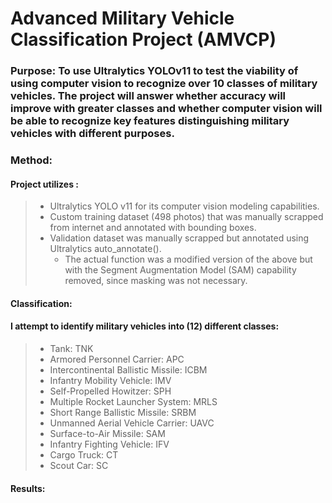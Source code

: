 # Advanced Military Vehicle Classification Project (AMVCP) 

### Purpose: To use Ultralytics YOLOv11 to test the viability of using computer vision to recognize over 10 classes of military vehicles.  The project will answer whether accuracy will improve with greater classes and whether computer vision will be able to recognize key features distinguishing military vehicles with different purposes.

### Method: 
#### Project utilizes :
> - Ultralytics YOLO v11 for its computer vision modeling capabilities.
> - Custom training dataset (498 photos) that was manually scrapped from internet and annotated with bounding boxes.
> - Validation dataset was manually scrapped but annotated using Ultralytics auto_annotate().
>   - The actual function was a modified version of the above but with the Segment Augmentation Model (SAM) capability removed, since masking was not necessary.

#### Classification:
#### I attempt to identify military vehicles into (12) different classes:
> - Tank: TNK
> - Armored Personnel Carrier: APC
> - Intercontinental Ballistic Missile: ICBM
> - Infantry Mobility Vehicle: IMV
> - Self-Propelled Howitzer: SPH
> - Multiple Rocket Launcher System: MRLS
> - Short Range Ballistic Missile: SRBM
> - Unmanned Aerial Vehicle Carrier: UAVC
> - Surface-to-Air Missile: SAM
> - Infantry Fighting Vehicle: IFV
> - Cargo Truck: CT
> - Scout Car: SC

#### Results: 
